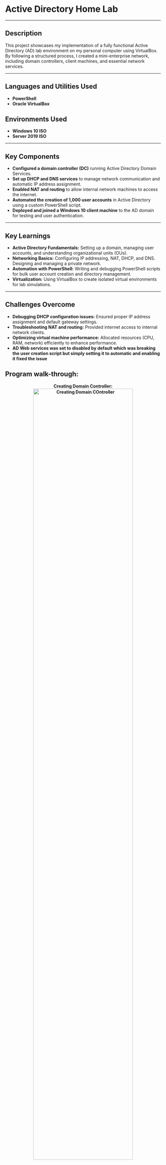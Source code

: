 <h1>Active Directory Home Lab</h1>

<hr />

<h2>Description</h2>
<p>This project showcases my implementation of a fully functional Active Directory (AD) lab environment on my personal computer using VirtualBox. By following a structured process, I created a mini-enterprise network, including domain controllers, client machines, and essential network services.</p>

<hr />

<h2>Languages and Utilities Used</h2>
<ul>
  <li><b>PowerShell</b></li>
  <li><b>Oracle VirtualBox</b></li>
</ul>

<h2>Environments Used</h2>
<ul>
  <li><b>Windows 10 ISO</b></li>
  <li><b>Server 2019 ISO</b></li>
</ul>

<hr />

<h2>Key Components</h2>
<ul>
  <li><b>Configured a domain controller (DC)</b> running Active Directory Domain Services.</li>
  <li><b>Set up DHCP and DNS services</b> to manage network communication and automatic IP address assignment.</li>
  <li><b>Enabled NAT and routing</b> to allow internal network machines to access the internet.</li>
  <li><b>Automated the creation of 1,000 user accounts</b> in Active Directory using a custom PowerShell script.</li>
  <li><b>Deployed and joined a Windows 10 client machine</b> to the AD domain for testing and user authentication.</li>
</ul>

<hr />

<h2>Key Learnings</h2>
<ul>
  <li><b>Active Directory Fundamentals:</b> Setting up a domain, managing user accounts, and understanding organizational units (OUs).</li>
  <li><b>Networking Basics:</b> Configuring IP addressing, NAT, DHCP, and DNS. Designing and managing a private network.</li>
  <li><b>Automation with PowerShell:</b> Writing and debugging PowerShell scripts for bulk user account creation and directory management.</li>
  <li><b>Virtualization:</b> Using VirtualBox to create isolated virtual environments for lab simulations.</li>
</ul>

<hr />

<h2>Challenges Overcome</h2>
<ul>
  <li><b>Debugging DHCP configuration issues:</b> Ensured proper IP address assignment and default gateway settings.</li>
  <li><b>Troubleshooting NAT and routing:</b> Provided internet access to internal network clients.</li>
  <li><b>Optimizing virtual machine performance:</b> Allocated resources (CPU, RAM, network) efficiently to enhance performance.</li>
  <li><b>AD Web services was set to disabled by default which was breaking the user creation script but simply setting it to automatic and enabling it fixed the issue</li>
</ul>


<h2>Program walk-through:</h2>

<p align="center">
Creating Domain Controller: <br/>
<img src="https://imgur.com/szSIiwS.png" height="80%" width="80%" alt="Creating Domain COntroller"/>
<br />
<br />
Formatting Hard drive for the Domain Controller:  <br/>
<img src="https://imgur.com/JGI7WIN.png" height="80%" width="80%" alt="Disk Sanitization Steps"/>
<br />
<br />
Giving Internal NIC an IP address: <br/>
<img src="https://imgur.com/ovcNAiL.png" height="80%" width="80%" alt="Disk Sanitization Steps"/>
<br />
Installing Active Directory Domain Services on VM: <br/>
<img src="https://imgur.com/MGWU8mK.png" height="80%" width="80%" alt="Disk Sanitization Steps"/>
<br />
AD Post-Deployment Config: <br/>
<img src="https://imgur.com/uSijODU.png" height="80%" width="80%" alt="Disk Sanitization Steps"/>
<br />
Creating Admin OU: <br/>
<img src="https://imgur.com/HVDjw5N.png" height="80%" width="80%" alt="Disk Sanitization Steps"/>
<br />
Creating Personal Admin Account: <br/>
<img src="https://imgur.com/d2h7zv5.png" height="80%" width="80%" alt="Disk Sanitization Steps"/>
<br />
Signing in with admin account: <br/>
<img src="https://imgur.com/sOE94Qf.png" height="80%" width="80%" alt="Disk Sanitization Steps"/>
<br />
Installing Remote Access on Domain Controller: <br/>
<img src="https://imgur.com/i6KRX6k.png" height="80%" width="80%" alt="Disk Sanitization Steps"/>
<br />
Installing NAT: <br/>
<img src="https://imgur.com/VqnbgHU.png" height="80%" width="80%" alt="Disk Sanitization Steps"/>
<br />
Installing DHCP Server: <br/>
<img src="https://imgur.com/cZ2N6U9.png" height="80%" width="80%" alt="Disk Sanitization Steps"/>
<br />
Configuring The DHCP Scope: <br/>
<img src="https://imgur.com/8Dzrd5f.png" height="80%" width="80%" alt="Disk Sanitization Steps"/>
<br />
Script to Generate 1000 Users in AD: <br/>
<img src="https://imgur.com/y5DJQmA.png" height="80%" width="80%" alt="Disk Sanitization Steps"/>
<br />
Script Working (Creating Users): <br/>
<img src="https://imgur.com/tz215hC.png" height="80%" width="80%" alt="Disk Sanitization Steps"/>
<br />
Users provisioned in Users Folder in AD: <br/>
<img src="https://imgur.com/Ebxw1Mv.png" height="80%" width="80%" alt="Disk Sanitization Steps"/>
<br />
Creating Client VM: <br/>
<img src="https://imgur.com/Cl4lCQm.png" height="80%" width="80%" alt="Disk Sanitization Steps"/>
<br />
(Blank): <br/>
<img src="(imageurlHERE).png" height="80%" width="80%" alt="Disk Sanitization Steps"/>
<br />
(Blank): <br/>
<img src="(imageurlHERE).png" height="80%" width="80%" alt="Disk Sanitization Steps"/>
<br />
(Blank): <br/>
<img src="(imageurlHERE).png" height="80%" width="80%" alt="Disk Sanitization Steps"/>
<br />
(Blank): <br/>
<img src="(imageurlHERE).png" height="80%" width="80%" alt="Disk Sanitization Steps"/>
<br />
(Blank): <br/>
<img src="(imageurlHERE).png" height="80%" width="80%" alt="Disk Sanitization Steps"/>
<br />


